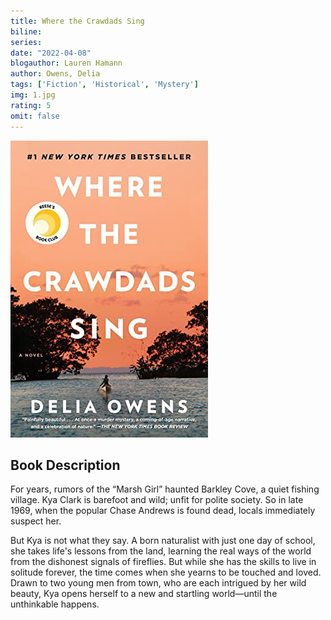 ```yaml
---
title: Where the Crawdads Sing
biline:
series: 
date: "2022-04-08"
blogauthor: Lauren Hamann
author: Owens, Delia
tags: ['Fiction', 'Historical', 'Mystery']
img: 1.jpg
rating: 5
omit: false
---
```


![Book Cover](1.jpg)

## Book Description

For years, rumors of the “Marsh Girl” haunted Barkley Cove, a quiet fishing village. Kya Clark is barefoot and wild; unfit for polite society. So in late 1969, when the popular Chase Andrews is found dead, locals immediately suspect her.

But Kya is not what they say. A born naturalist with just one day of school, she takes life's lessons from the land, learning the real ways of the world from the dishonest signals of fireflies. But while she has the skills to live in solitude forever, the time comes when she yearns to be touched and loved. Drawn to two young men from town, who are each intrigued by her wild beauty, Kya opens herself to a new and startling world—until the unthinkable happens.